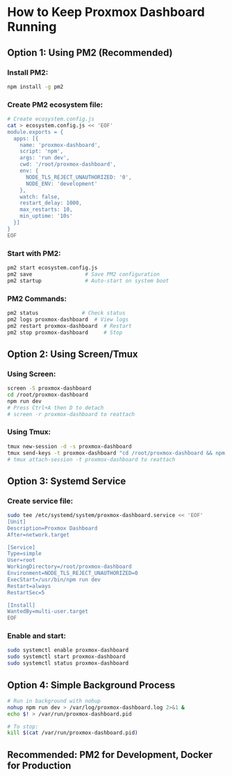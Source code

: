 # How to Keep Proxmox Dashboard Running

## Option 1: Using PM2 (Recommended)

### Install PM2:
```bash
npm install -g pm2
```

### Create PM2 ecosystem file:
```bash
# Create ecosystem.config.js
cat > ecosystem.config.js << 'EOF'
module.exports = {
  apps: [{
    name: 'proxmox-dashboard',
    script: 'npm',
    args: 'run dev',
    cwd: '/root/proxmox-dashboard',
    env: {
      NODE_TLS_REJECT_UNAUTHORIZED: '0',
      NODE_ENV: 'development'
    },
    watch: false,
    restart_delay: 1000,
    max_restarts: 10,
    min_uptime: '10s'
  }]
}
EOF
```

### Start with PM2:
```bash
pm2 start ecosystem.config.js
pm2 save                 # Save PM2 configuration
pm2 startup              # Auto-start on system boot
```

### PM2 Commands:
```bash
pm2 status              # Check status
pm2 logs proxmox-dashboard  # View logs
pm2 restart proxmox-dashboard  # Restart
pm2 stop proxmox-dashboard     # Stop
```

## Option 2: Using Screen/Tmux

### Using Screen:
```bash
screen -S proxmox-dashboard
cd /root/proxmox-dashboard
npm run dev
# Press Ctrl+A then D to detach
# screen -r proxmox-dashboard to reattach
```

### Using Tmux:
```bash
tmux new-session -d -s proxmox-dashboard
tmux send-keys -t proxmox-dashboard "cd /root/proxmox-dashboard && npm run dev" Enter
# tmux attach-session -t proxmox-dashboard to reattach
```

## Option 3: Systemd Service

### Create service file:
```bash
sudo tee /etc/systemd/system/proxmox-dashboard.service << 'EOF'
[Unit]
Description=Proxmox Dashboard
After=network.target

[Service]
Type=simple
User=root
WorkingDirectory=/root/proxmox-dashboard
Environment=NODE_TLS_REJECT_UNAUTHORIZED=0
ExecStart=/usr/bin/npm run dev
Restart=always
RestartSec=5

[Install]
WantedBy=multi-user.target
EOF
```

### Enable and start:
```bash
sudo systemctl enable proxmox-dashboard
sudo systemctl start proxmox-dashboard
sudo systemctl status proxmox-dashboard
```

## Option 4: Simple Background Process

```bash
# Run in background with nohup
nohup npm run dev > /var/log/proxmox-dashboard.log 2>&1 &
echo $! > /var/run/proxmox-dashboard.pid

# To stop:
kill $(cat /var/run/proxmox-dashboard.pid)
```

## Recommended: PM2 for Development, Docker for Production
